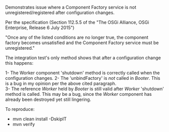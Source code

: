 Demonstrates issue where a Component Factory service is not unregistered/registered after configuration changes.

Per the specification (Section 112.5.5 of the "The OSGi Alliance, OSGi Enterprise, Release 6 July 2015")

"Once any of the listed conditions are no longer true, the component factory becomes unsatisfied and the Component Factory service must be unregistered."
 
The integration test's only method shows that after a configuration change this happens:

1- The Worker component 'shutdown' method is correctly called when the configuration changes.
2- The 'unbindFactory' is *not* called in _Booter_.  This is a bug in my opinion per the above cited paragraph.  
3- The reference _Worker_ held by _Booter_ is still valid after _Worker_ 'shutdown' method is called. This may be a bug, since the _Worker_ component has already been destroyed yet still lingering.


To reproduce:

*   mvn clean install  -DskipIT 
*   mvn verify
 